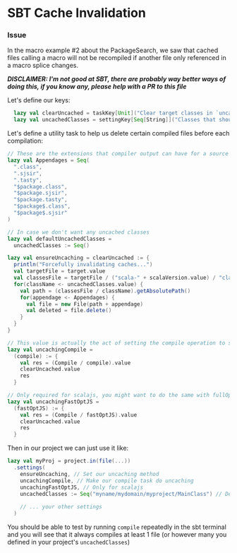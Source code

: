 # SBT Cache Invalidation
### Issue
In the macro example #2 about the PackageSearch, we saw that cached files calling a macro will not be recompiled if another file only referenced in a macro splice changes.

***DISCLAIMER: I'm not good at SBT, there are probably way better ways of doing this, if you know any, please help with a PR to this file***

Let's define our keys:
```scala
  lazy val clearUncached = taskKey[Unit]("Clear target classes in `uncachedClasses`")
  lazy val uncachedClasses = settingKey[Seq[String]]("Classes that should not be cached during compilation")
```

Let's define a utility task to help us delete certain compiled files before each compilation:
```scala
// These are the extensions that compiler output can have for a source file (jvm and scalajs)
lazy val Appendages = Seq(
  ".class",
  ".sjsir",
  ".tasty",
  "$package.class",
  "$package.sjsir",
  "$package.tasty",
  "$package$.class",
  "$package$.sjsir"
)

// In case we don't want any uncached classes
lazy val defaultUncachedClasses =
  uncachedClasses := Seq()

lazy val ensureUncaching = clearUncached := {
  println("Forcefully invalidating caches...")
  val targetFile = target.value
  val classesFile = targetFile / ("scala-" + scalaVersion.value) / "classes"
  for(className <- uncachedClasses.value) {
    val path = (classesFile / className).getAbsolutePath()
    for(appendage <- Appendages) {
      val file = new File(path + appendage)
      val deleted = file.delete()      
    }
  }
}

// This value is actually the act of setting the compile operation to something new
lazy val uncachingCompile = 
  (compile) := {
    val res = (Compile / compile).value
    clearUncached.value
    res
  }

// Only required for scalajs, you might want to do the same with fullOptJS
lazy val uncachingFastOptJS =
  (fastOptJS) := {
    val res = (Compile / fastOptJS).value
    clearUncached.value
    res
  }
```

Then in our project we can just use it like:
```scala
lazy val myProj = project.in(file(...))
  .settings(
    ensureUncaching, // Set our uncaching method
    uncachingCompile, // Make our compile task do uncaching
    uncachingFastOptJS, // Only for scalajs
    uncachedClasses := Seq("myname/mydomain/myproject/MainClass") // Define all uncached classes (use / instead of . for packages)
    
    // ... your other settings
  )
```

You should be able to test by running `compile` repeatedly in the sbt terminal and you will see that it always compiles at least 1 file (or however many you defined in your project's `uncachedClasses`)
